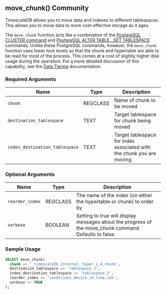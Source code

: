 ## move_chunk() <tag type="community">Community</tag>
TimescaleDB allows you to move data and indexes to different tablespaces. This
allows you to move data to more cost-effective storage as it ages.

The `move_chunk` function acts like a combination of the
[PostgreSQL CLUSTER command][postgres-cluster] and
[PostgreSQL ALTER TABLE...SET TABLESPACE][postgres-altertable] commands. Unlike
these PostgreSQL commands, however, the `move_chunk` function uses lower lock
levels so that the chunk and hypertable are able to be read for most of the
process. This comes at a cost of slightly higher disk usage during the
operation. For a more detailed discussion of this capability, see the [Data
Tiering][using-data-tiering] documentation.

### Required Arguments

|Name|Type|Description|
|-|-|-|
|`chunk`|REGCLASS|Name of chunk to be moved|
|`destination_tablespace`|TEXT|Target tablespace for chunk being moved|
|`index_destination_tablespace`|TEXT|Target tablespace for index associated with the chunk you are moving|

### Optional Arguments

|Name|Type|Description|
|-|-|-|
|`reorder_index`|REGCLASS|The name of the index (on either the hypertable or chunk) to order by|
|`verbose`|BOOLEAN|Setting to true will display messages about the progress of the move_chunk command. Defaults to false.|


### Sample Usage

``` sql
SELECT move_chunk(
  chunk => '_timescaledb_internal._hyper_1_4_chunk',
  destination_tablespace => 'tablespace_2',
  index_destination_tablespace => 'tablespace_3',
  reorder_index => 'conditions_device_id_time_idx',
  verbose => TRUE
);
```

[postgres-cluster]: https://www.postgresql.org/docs/current/sql-cluster.html
[postgres-altertable]: https://www.postgresql.org/docs/13/sql-altertable.html
[using-data-tiering]: timescaledb/how-to-guides/data-tiering/
